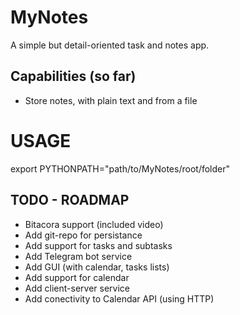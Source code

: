 # MyNotes
A simple but detail-oriented task and notes app.


## Capabilities (so far)
* Store notes, with plain text and from a file

# USAGE

export PYTHONPATH="path/to/MyNotes/root/folder"

## TODO - ROADMAP
* Bitacora support (included video)
* Add git-repo for persistance
* Add support for tasks and subtasks
* Add Telegram bot service
* Add GUI (with calendar, tasks lists)
* Add support for calendar
* Add client-server service
* Add conectivity to Calendar API (using HTTP)
